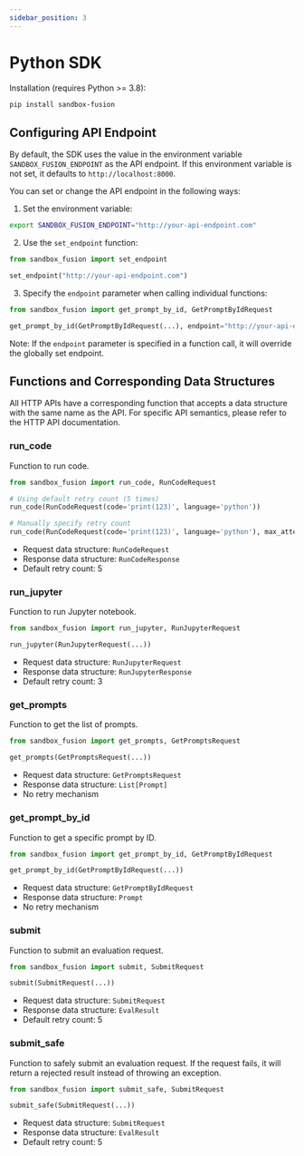 ```yaml
---
sidebar_position: 3
---
```


# Python SDK

Installation (requires Python >= 3.8):

```bash
pip install sandbox-fusion
```

## Configuring API Endpoint

By default, the SDK uses the value in the environment variable `SANDBOX_FUSION_ENDPOINT` as the API endpoint. If this environment variable is not set, it defaults to `http://localhost:8000`.

You can set or change the API endpoint in the following ways:

1. Set the environment variable:

```bash
export SANDBOX_FUSION_ENDPOINT="http://your-api-endpoint.com"
```

2. Use the `set_endpoint` function:

```python
from sandbox_fusion import set_endpoint

set_endpoint("http://your-api-endpoint.com")
```

3. Specify the `endpoint` parameter when calling individual functions:

```python
from sandbox_fusion import get_prompt_by_id, GetPromptByIdRequest

get_prompt_by_id(GetPromptByIdRequest(...), endpoint="http://your-api-endpoint.com")
```

Note: If the `endpoint` parameter is specified in a function call, it will override the globally set endpoint.

## Functions and Corresponding Data Structures

All HTTP APIs have a corresponding function that accepts a data structure with the same name as the API. For specific API semantics, please refer to the HTTP API documentation.

### run_code

Function to run code.

```python
from sandbox_fusion import run_code, RunCodeRequest

# Using default retry count (5 times)
run_code(RunCodeRequest(code='print(123)', language='python'))

# Manually specify retry count
run_code(RunCodeRequest(code='print(123)', language='python'), max_attempts=10)
```

- Request data structure: `RunCodeRequest`
- Response data structure: `RunCodeResponse`
- Default retry count: 5

### run_jupyter

Function to run Jupyter notebook.

```python
from sandbox_fusion import run_jupyter, RunJupyterRequest

run_jupyter(RunJupyterRequest(...))
```

- Request data structure: `RunJupyterRequest`
- Response data structure: `RunJupyterResponse`
- Default retry count: 3

### get_prompts

Function to get the list of prompts.

```python
from sandbox_fusion import get_prompts, GetPromptsRequest

get_prompts(GetPromptsRequest(...))
```

- Request data structure: `GetPromptsRequest`
- Response data structure: `List[Prompt]`
- No retry mechanism

### get_prompt_by_id

Function to get a specific prompt by ID.

```python
from sandbox_fusion import get_prompt_by_id, GetPromptByIdRequest

get_prompt_by_id(GetPromptByIdRequest(...))
```

- Request data structure: `GetPromptByIdRequest`
- Response data structure: `Prompt`
- No retry mechanism

### submit

Function to submit an evaluation request.

```python
from sandbox_fusion import submit, SubmitRequest

submit(SubmitRequest(...))
```

- Request data structure: `SubmitRequest`
- Response data structure: `EvalResult`
- Default retry count: 5

### submit_safe

Function to safely submit an evaluation request. If the request fails, it will return a rejected result instead of throwing an exception.

```python
from sandbox_fusion import submit_safe, SubmitRequest

submit_safe(SubmitRequest(...))
```

- Request data structure: `SubmitRequest`
- Response data structure: `EvalResult`
- Default retry count: 5
